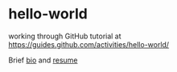 # hello-world
working through GitHub tutorial at https://guides.github.com/activities/hello-world/

Brief [bio](https://cs.byu.edu/parttime_faculty/info/54426) and [resume](https://www.sanbachs.net/bruce/index.html)

